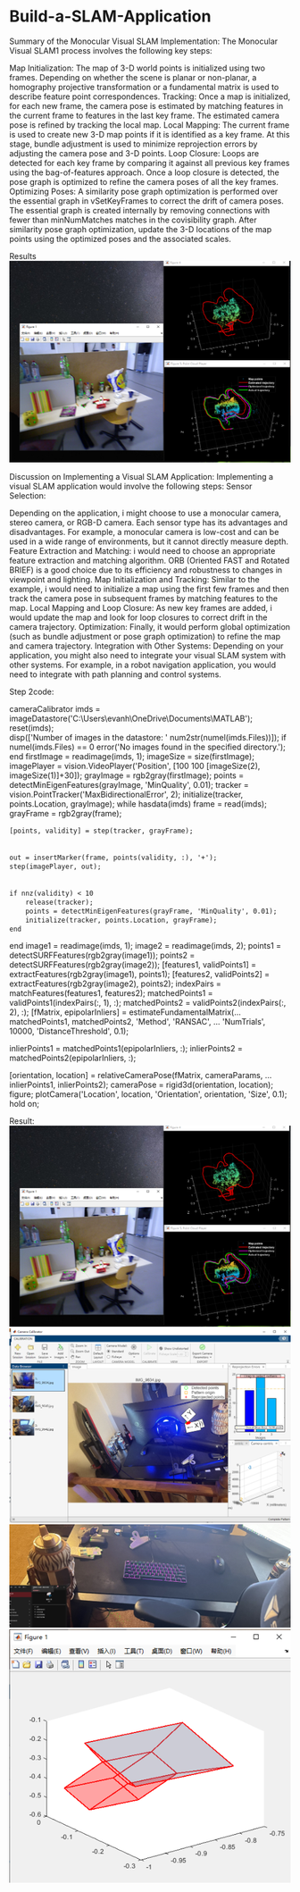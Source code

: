 # Build-a-SLAM-Application
Summary of the Monocular Visual SLAM Implementation: The Monocular Visual SLAM1 process involves the following key steps:

Map Initialization: The map of 3-D world points is initialized using two frames. Depending on whether the scene is planar or non-planar, a homography projective transformation or a fundamental matrix is used to describe feature point correspondences.
Tracking: Once a map is initialized, for each new frame, the camera pose is estimated by matching features in the current frame to features in the last key frame. The estimated camera pose is refined by tracking the local map.
Local Mapping: The current frame is used to create new 3-D map points if it is identified as a key frame. At this stage, bundle adjustment is used to minimize reprojection errors by adjusting the camera pose and 3-D points.
Loop Closure: Loops are detected for each key frame by comparing it against all previous key frames using the bag-of-features approach. Once a loop closure is detected, the pose graph is optimized to refine the camera poses of all the key frames.
Optimizing Poses: A similarity pose graph optimization is performed over the essential graph in vSetKeyFrames to correct the drift of camera poses. The essential graph is created internally by removing connections with fewer than minNumMatches matches in the covisibility graph. After similarity pose graph optimization, update the 3-D locations of the map points using the optimized poses and the associated scales.

Results
![result](5.png)

Discussion on Implementing a Visual SLAM Application: Implementing a visual SLAM application would involve the following steps:
Sensor Selection: 

Depending on the application, i might choose to use a monocular camera, stereo camera, or RGB-D camera. Each sensor type has its advantages and disadvantages. For example, a monocular camera is low-cost and can be used in a wide range of environments, but it cannot directly measure depth.
Feature Extraction and Matching: i would need to choose an appropriate feature extraction and matching algorithm. ORB (Oriented FAST and Rotated BRIEF) is a good choice due to its efficiency and robustness to changes in viewpoint and lighting.
Map Initialization and Tracking: Similar to the example, i would need to initialize a map using the first few frames and then track the camera pose in subsequent frames by matching features to the map.
Local Mapping and Loop Closure: As new key frames are added, i would update the map and look for loop closures to correct drift in the camera trajectory.
Optimization: Finally, it would perform global optimization (such as bundle adjustment or pose graph optimization) to refine the map and camera trajectory.
Integration with Other Systems: Depending on your application, you might also need to integrate your visual SLAM system with other systems. For example, in a robot navigation application, you would need to integrate with path planning and control systems.

Step 2code:

cameraCalibrator
imds = imageDatastore('C:\Users\evanh\OneDrive\Documents\MATLAB');
reset(imds);  
disp(['Number of images in the datastore: ' num2str(numel(imds.Files))]);
if numel(imds.Files) == 0
    error('No images found in the specified directory.');
end
firstImage = readimage(imds, 1);
imageSize = size(firstImage);
imagePlayer = vision.VideoPlayer('Position', [100 100 [imageSize(2), imageSize(1)]+30]);
grayImage = rgb2gray(firstImage);
points = detectMinEigenFeatures(grayImage, 'MinQuality', 0.01);
tracker = vision.PointTracker('MaxBidirectionalError', 2);
initialize(tracker, points.Location, grayImage);
while hasdata(imds)
    frame = read(imds);  
    grayFrame = rgb2gray(frame);
    
    
    [points, validity] = step(tracker, grayFrame);
    
    
    out = insertMarker(frame, points(validity, :), '+');
    step(imagePlayer, out);
    
    
    if nnz(validity) < 10
        release(tracker);
        points = detectMinEigenFeatures(grayFrame, 'MinQuality', 0.01);
        initialize(tracker, points.Location, grayFrame);
    end
end
image1 = readimage(imds, 1);
image2 = readimage(imds, 2);
points1 = detectSURFFeatures(rgb2gray(image1));
points2 = detectSURFFeatures(rgb2gray(image2));
[features1, validPoints1] = extractFeatures(rgb2gray(image1), points1);
[features2, validPoints2] = extractFeatures(rgb2gray(image2), points2);
indexPairs = matchFeatures(features1, features2);
matchedPoints1 = validPoints1(indexPairs(:, 1), :);
matchedPoints2 = validPoints2(indexPairs(:, 2), :);
[fMatrix, epipolarInliers] = estimateFundamentalMatrix(...
    matchedPoints1, matchedPoints2, 'Method', 'RANSAC', ...
    'NumTrials', 10000, 'DistanceThreshold', 0.1);

inlierPoints1 = matchedPoints1(epipolarInliers, :);
inlierPoints2 = matchedPoints2(epipolarInliers, :);

[orientation, location] = relativeCameraPose(fMatrix, cameraParams, ...
    inlierPoints1, inlierPoints2);
cameraPose = rigid3d(orientation, location);
figure;
plotCamera('Location', location, 'Orientation', orientation, 'Size', 0.1);
hold on;

Result:
![result](5.png)
![result](image.png)
![result](3.png)
![result](2.png)



